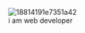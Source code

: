 ![18814191e7351a42](https://github.com/user-attachments/assets/790dc949-afae-47d2-8823-03789ab389bc)
<br>i am web developer
